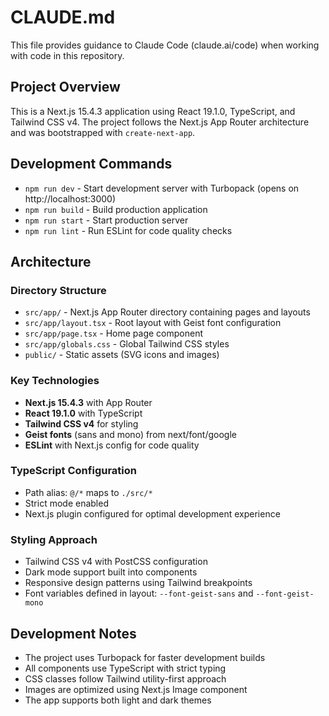 # CLAUDE.md

This file provides guidance to Claude Code (claude.ai/code) when working with code in this repository.

## Project Overview

This is a Next.js 15.4.3 application using React 19.1.0, TypeScript, and Tailwind CSS v4. The project follows the Next.js App Router architecture and was bootstrapped with `create-next-app`.

## Development Commands

- `npm run dev` - Start development server with Turbopack (opens on http://localhost:3000)
- `npm run build` - Build production application
- `npm run start` - Start production server
- `npm run lint` - Run ESLint for code quality checks

## Architecture

### Directory Structure
- `src/app/` - Next.js App Router directory containing pages and layouts
- `src/app/layout.tsx` - Root layout with Geist font configuration
- `src/app/page.tsx` - Home page component
- `src/app/globals.css` - Global Tailwind CSS styles
- `public/` - Static assets (SVG icons and images)

### Key Technologies
- **Next.js 15.4.3** with App Router
- **React 19.1.0** with TypeScript
- **Tailwind CSS v4** for styling
- **Geist fonts** (sans and mono) from next/font/google
- **ESLint** with Next.js config for code quality

### TypeScript Configuration
- Path alias: `@/*` maps to `./src/*`
- Strict mode enabled
- Next.js plugin configured for optimal development experience

### Styling Approach
- Tailwind CSS v4 with PostCSS configuration
- Dark mode support built into components
- Responsive design patterns using Tailwind breakpoints
- Font variables defined in layout: `--font-geist-sans` and `--font-geist-mono`

## Development Notes

- The project uses Turbopack for faster development builds
- All components use TypeScript with strict typing
- CSS classes follow Tailwind utility-first approach
- Images are optimized using Next.js Image component
- The app supports both light and dark themes